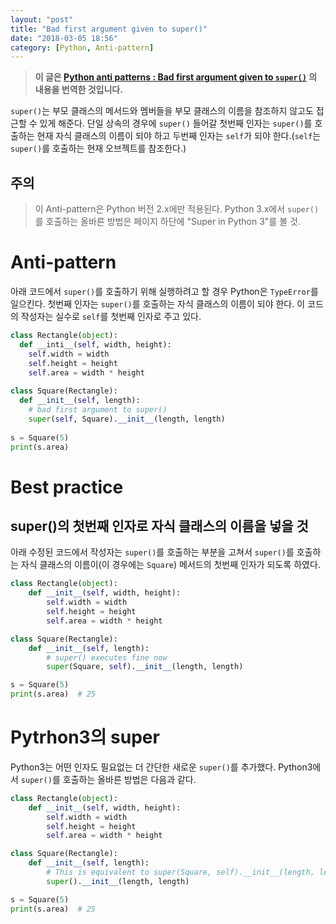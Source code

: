 ```yaml
---
layout: "post"
title: "Bad first argument given to super()"
date: "2018-03-05 18:56"
category: [Python, Anti-pattern]
---
```


>**이 글은 [Python anti patterns : Bad first argument given to `super()`](https://docs.quantifiedcode.com/python-anti-patterns/correctness/bad_first_argument_given_to_super.html) 의 내용을 번역한 것입니다.**

`super()`는 부모 클래스의 메서드와 멤버들을 부모 클래스의 이름을 참조하지 않고도 접근할 수 있게 해준다. 단일 상속의 경우에 `super()` 들어갈 첫번째 인자는 `super()`를 호출하는 현재 자식 클래스의 이름이 되야 하고 두번째 인자는 `self`가 되야 한다.(`self`는 `super()`를 호출하는 현재 오브젝트를 참조한다.)

## 주의
> 이 Anti-pattern은 Python 버전 2.x에만 적용된다. Python 3.x에서 `super()`를 호출하는 올바른 방법은 페이지 하단에 "Super in Python 3"를 볼 것.

# Anti-pattern

아래 코드에서 `super()`를 호출하기 위해 실행하려고 할 경우 Python은 `TypeError`를 일으킨다. 첫번째 인자는 `super()`를 호출하는 자식 클래스의 이름이 되야 한다. 이 코드의 작성자는 실수로 `self`를 첫번째 인자로 주고 있다.

```python
class Rectangle(object):
  def __inti__(self, width, height):
    self.width = width
    self.height = height
    self.area = width * height
    
class Square(Rectangle):
  def __init__(self, length):
    # bad first argument to super()
    super(self, Square).__init__(length, length)
    
s = Square(5)
print(s.area)
```

# Best practice

## super()의 첫번째 인자로 자식 클래스의 이름을 넣을 것

아래 수정된 코드에서 작성자는 `super()`를 호출하는 부분을 고쳐서 `super()`를 호출하는 자식 클래스의 이름이(이 경우에는 `Square`) 메서드의 첫번째 인자가 되도록 하였다.

```python
class Rectangle(object):
    def __init__(self, width, height):
        self.width = width
        self.height = height
        self.area = width * height

class Square(Rectangle):
    def __init__(self, length):
        # super() executes fine now
        super(Square, self).__init__(length, length)

s = Square(5)
print(s.area)  # 25
```

# Pytrhon3의 super

Python3는 어떤 인자도 필요없는 더 간단한 새로운 `super()`를 추가했다. Python3에서 `super()`를 호출하는 올바른 방법은 다음과 같다.

```python
class Rectangle(object):
    def __init__(self, width, height):
        self.width = width
        self.height = height
        self.area = width * height

class Square(Rectangle):
    def __init__(self, length):
        # This is equivalent to super(Square, self).__init__(length, length)
        super().__init__(length, length)

s = Square(5)
print(s.area)  # 25
```